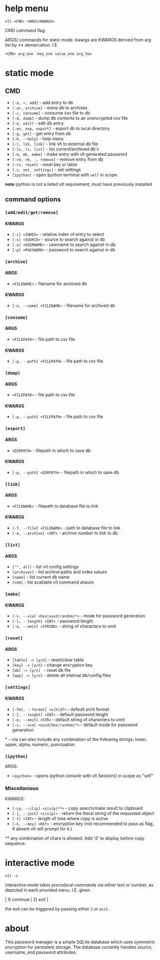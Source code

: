 
help menu
=========

`vlt <CMD> <ARGS/KWARGS>`

CMD     command flag

ARGS/   commands for static mode. kwargs are
KWARGS  derived from arg list by <-> demarcation. I.E.

`<CMD> arg_one -key_one value_one arg_two`

static mode
===========

CMD
---

- `[-a, +, add]` - add entry to db
- `[-ar, archive]` - move db to archives
- `[-c, consume]` - consume csv file to db
- `[-d, dump]` - dump db contents to an unencrypted csv file
- `[-e, edit]` - edit db entry
- `[-ex, exp, export]` - export db to local directory
- `[-g, get]` - get entry from db
- `[-h, --help]` - help menu
- `[-l, lnk, link]` - link vlt to external db file
- `[-ls, ls, list]` - list current/archived db's
- `[-m, mk, make]` - make entry with vlt generated password
- `[-rm, rm, -, remove]` - remove entry from db
- `[-rs, reset]` - reset key or table
- `[-s, set, settings]` - set settings   
- `[ipython]` - open ipython terminal with `self` in scope
                                
**note** ipython is not a listed vlt requirement, must have previously installed

command options
---------------

### `[add/edit/get/remove]`

#### KWARGS
- `[-i] <INDEX>` - relative index of entry to select
- `[-s] <SOURCE>` - source to search against in db
- `[-u] <USERNAME>` - username to search against in db
- `[-p] <PASSWORD>` - password to search against in db       
        
### `[archive]`

#### ARGS
- `<FILENAME>` - filename for archived db

#### KWARGS
- `[-n, --name] <FILENAME>` - filename for archived db

### `[consume]`

#### ARGS
- `<FILEPATH>` - file path to csv file

#### KWARGS
- `[-p, --path] <FILEPATH>` - file path to csv file

### `[dump]`

#### ARGS
- `<FILEPATH>` - file path to csv file

#### KWARGS
- `[-p, --path] <FILEPATH>` - file path to csv file

### `[export]`

#### ARGS
- `<DIRPATH>` - filepath in which to save db

#### KWARGS
- `[-p, --path] <DIRPATH>` - filepath in which to save db

### `[link]`

#### ARGS
- `<FILENAME>` - filepath to database file to link

#### KWARGS
- `[-f, --file] <FILENAME>` - path to database file to link
- `[-a, --archive] <INT>` - archive number to link to db

### `[list]`

#### ARGS
- `["", all]` - list vlt config settings
- `[archives]` - list archive paths and index values
- `[name]` - list current db name
- `[cmd]` - list available vlt command aliases

### `[make]`

#### KWARGS
- `[-v, --via] <hex|uuid|random|*>` - mode for password generation
- `[-l, --length] <INT>` - password length
- `[-o, --omit] <STRING>` - string of characters to omit

### `[reset]`

#### ARGS
- `[table] -> [y/n]` - reset/clear table
- `[key] -> [y/n]` - change encryption key
- `[db] -> [y/n] ` - reset db file
- `[app] -> [y/n]` - delete all internal db/config files

### `[settings]`

#### KWARGS
- `[-fmt, --format] <v|h|df>` - default print format
- `[-l, --lenght] <INT>` - default password length
- `[-o, --omit] <STR>` - default string of characters to omit
- `[-v, --via] <uuid|hex|random|*>` - default mode for password generation

\* --via can also include any combination of the following strings: lower, upper, alpha, numeric, punctuation

### `[ipython]`

ARGS:
- `<ipython>` - opens ipython console with vlt Session() in scope as "self"

### Miscellanious

KWARGS:
- `[-cp, --clip] <s|u|p|**>` - copy search/make result to clipboard
- `[-j, --just] <s|u|p|>` - return the literal string of the requested object
- `[-t] <INT>` - length of time where copy is active
- `[-k, --key] <KEY>` - encryption key (not recommended to pass as flag, if absent vlt will prompt for it.)

\*\* any combination of chars is allowed. Add 'd' to display before copy sequence.

interactive mode
================

`vlt -i`

interactive mode takes procedural commands via either text
or number, as depicted in each provided menu. I.E. given

| 1) continue | 2) exit |

the exit can be triggered by passing either `2` or `exit`.

about
=====

This password manager is a simple SQLite database which uses symmetric encryption for persistent storage. The database currently handles source, username, and password attributes.
